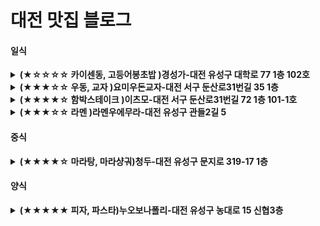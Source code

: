 # 대전 맛집 블로그


#### 일식

<details>
  <summary><b>(★☆☆☆☆ 카이센동, 고등어봉초밥 )경성가-대전 유성구 대학로 77 1층 102호</b></summary>
  <div markdown="1">
    <ul>
      <li> 밥이 상당히 질다. 회는 맛있지만, 회는 맛없기 어렵다. The rice is very tough. The sashimi is tasty, but it's hard for it to be not delicious. </li>
      <img src="./asset/photo.jpeg" width=70%>
      <img src="./asset/photo1.jpeg" width=70%>
    </ul>
  </div>
</details>

<details>
  <summary><b>(★★★☆☆ 우동, 교자 )요미우돈교자-대전 서구 둔산로31번길 35 1층</b></summary>
  <div markdown="1">
    <ul>
      <li> 우동과 같이 나오는 소스 모두 맛이 보통이었다. 만두는 맛있었으나, 비비고 왕교자와 맛이 비슷하다. 만약 이 식당이 집과 가까우면 한두번 가겠지만, 그렇지 않다면 가지 않을 것이다. The taste of the udon and its sauce was average. The dumplings were good, but their taste was similar to Bibigo's large dumplings. If this restaurant were close to my home, I would go there occasionally; otherwise, I would not.</li>
      <img src="./asset/imgimg.jpeg" width=70%>
      <img src="./asset/imgimg2.jpeg" width=70%>
      <img src="./asset/imgimg3.jpeg" width=70%>
    </ul>
  </div>
</details>

<details>
  <summary><b>(★★★★☆ 함박스테이크 )이츠모-대전 서구 둔산로31번길 72 1층 101-1호</b></summary>
  <div markdown="1">
    <ul>
      <li>한국에서 먹어본 함박중 맛있는 편이었다. 하지만  나는 함박 싫어한다.</li>
      <img src="./asset/meat1.jpeg" width=70%>
      <img src="./asset/meat2.jpeg" width=70%>
      <img src="./asset/meat3.jpeg" width=70%>
    </ul>
  </div>
</details>

<details>
  <summary><b>(★★★☆☆ 라멘 )라멘우에무라-대전 유성구 관들2길 5</b></summary>
  <div markdown="1">
    <ul>
      <li>평범한 탄탄멘, 마제소바, 그리고 라멘. 하지만 양은 많다.</li>
      <img src="./asset/ramen.jpeg" width=70%>
      <img src="./asset/ramen2.jpeg" width=70%>
      <img src="./asset/ramen3.jpeg" width=70%>
    </ul>
  </div>
</details>

#### 중식

<details>
  <summary><b>(★★★★☆ 마라탕, 마라샹궈)청두-대전 유성구 문지로 319-17 1층</b></summary>
  <div markdown="1">
    <ul>
      <li>마라샹궈하면 딱 떠오르는 그 맛. 한국에서 먹어본 마라샹궈중 3위 안에 든다. 나머지 메뉴들도 맛있어서 술먹으로 가면 좋을것 같다.</li>
      <img src="./asset/mara.jpeg" width=70%>
      <img src="./asset/mara2.jpeg" width=70%>
    </ul>
  </div>
</details>

#### 양식

<details>
  <summary><b>(★★★★★ 피자, 파스타)누오보나폴리-대전 유성구 농대로 15 신협3층</b></summary>
  <div markdown="1">
    <ul>
      <li>-태어나서 먹은 음식중 가장 맛있었음. (하지만 주변 친구들중 많은 사람들이 짜다는 평가가 많았음. 참고바람). The food I've had here is the most delicious I've ever tasted in my life. However, it's worth noting that many of my friends found the dishes to be too salty. </li>
      <img src="./asset/pizza.jpeg" width=70%>
    </ul>
  </div>
</details>
